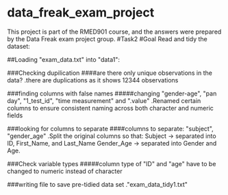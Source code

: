 # data_freak_exam_project
This project is part of the RMED901 course, and the answers were prepared by the Data Freak exam project group.
#Task2
#Goal
Read and tidy the dataset:

##Loading "exam_data.txt" into "data1":

###Checking dupilication
####are there  only unique observations in the data?
    .there are duplications as it shows 12344 observations
    
###finding columns with false names
#####changing "gender-age", "pan day", "1_test_id", "time measurement" and ".value"
    .Renamed certain columns to ensure consistent naming across both character and numeric fields

###looking for columns to separate
####columns to separate: "subject", "gender_age"
     .Split the original columns so that:
      Subject → separated into ID, First_Name, and Last_Name
      Gender_Age → separated into Gender and Age.
      
###Check variable types 
#####column type of "ID" and "age" have to be changed to numeric instead of character

###writing file to save pre-tidied data set
      ."exam_data_tidy1.txt"




  
  
   

